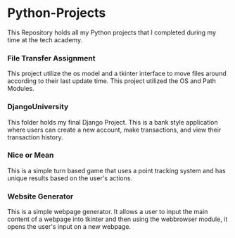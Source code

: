# Python-Projects
This Repository holds all my Python projects that I completed during my time at the tech academy. 

<h3> File Transfer Assignment </h3>
This project utilize the os model and a tkinter interface to move files around according to their last update time. This project utilized the OS and Path Modules. 

<h3> DjangoUniversity </h3>
This folder holds my final Django Project. This is a bank style application where users can create a new account, make transactions, and view their transaction history. 

<h3> Nice or Mean </h3>
This is a simple turn based game that uses a point tracking system and has unique results based on the user's actions. 

<h3> Website Generator </h3>
This is a simple webpage generator. It allows a user to input the main content of a webpage into tkinter and then using the webbrowser module, it opens the user's input on a new webpage. 




